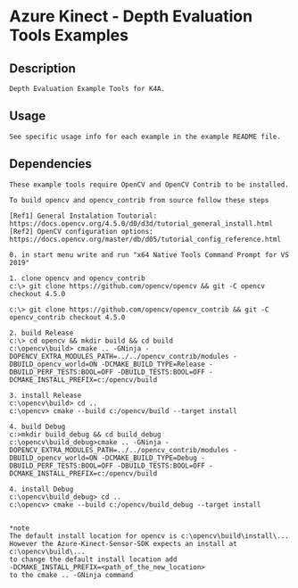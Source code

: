 # Azure Kinect - Depth Evaluation Tools Examples

## Description

	Depth Evaluation Example Tools for K4A.

## Usage
    
	See specific usage info for each example in the example README file.
	
## Dependencies 

	These example tools require OpenCV and OpenCV Contrib to be installed. 

	To build opencv and opencv_contrib from source follow these steps

	[Ref1] General Instalation Toutorial: https://docs.opencv.org/4.5.0/d0/d3d/tutorial_general_install.html
	[Ref2] OpenCV configuration options:  https://docs.opencv.org/master/db/d05/tutorial_config_reference.html

	0. in start menu write and run "x64 Native Tools Command Prompt for VS 2019" 

	1. clone opencv and opencv_contrib
	c:\> git clone https://github.com/opencv/opencv && git -C opencv checkout 4.5.0

	c:\> git clone https://github.com/opencv/opencv_contrib && git -C opencv_contrib checkout 4.5.0

	2. build Release
	c:\> cd opencv && mkdir build && cd build 
	c:\opencv\build> cmake .. -GNinja -DOPENCV_EXTRA_MODULES_PATH=../../opencv_contrib/modules -DBUILD_opencv_world=ON -DCMAKE_BUILD_TYPE=Release -DBUILD_PERF_TESTS:BOOL=OFF -DBUILD_TESTS:BOOL=OFF -DCMAKE_INSTALL_PREFIX=c:/opencv/build

	3. install Release
	c:\opencv\build> cd ..
	c:\opencv> cmake --build c:/opencv/build --target install

	4. build Debug
	c:>mkdir build_debug && cd build_debug 
	c:\opencv\build_debug>cmake .. -GNinja -DOPENCV_EXTRA_MODULES_PATH=../../opencv_contrib/modules -DBUILD_opencv_world=ON -DCMAKE_BUILD_TYPE=Debug -DBUILD_PERF_TESTS:BOOL=OFF -DBUILD_TESTS:BOOL=OFF -DCMAKE_INSTALL_PREFIX=c:/opencv/build

	4. install Debug
	c:\opencv\build_debug> cd ..
	c:\opencv> cmake --build c:/opencv/build_debug --target install


	*note 
	The default install location for opencv is c:\opencv\build\install\...
	However the Azure-Kinect-Sensor-SDK expects an install at c:\opencv\build\...
	to change the default install location add  
	-DCMAKE_INSTALL_PREFIX=<path_of_the_new_location>
	to the cmake .. -GNinja command 

